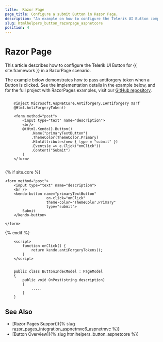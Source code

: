 ```yaml
---
title:  Razor Page
page_title: Configure a submit Button in Razor Page.
description: "An example on how to configure the Telerik UI Button component for {{ site.framework }} in a Razor Page."
slug: htmlhelpers_button_razorpage_aspnetcore
position: 4
---
```


# Razor Page

This article describes how to configure the Telerik UI Button for {{ site.framework }} in a RazorPage scenario.

The example below demonstrates how to pass antiforgery token when a Button is clicked. See the implementation details in the example below, and for the full project with RazorPages examples, visit our [GitHub repository](https://github.com/telerik/ui-for-aspnet-core-examples/tree/master/Telerik.Examples.RazorPages).

```tab-HtmlHelper(csthml) 
       
    @inject Microsoft.AspNetCore.Antiforgery.IAntiforgery Xsrf
	@Html.AntiForgeryToken()
	
	<form method="post">
		<input type="text" name="description">
		<br/>
		@(Html.Kendo().Button()
			.Name("primaryTextButton")
			.ThemeColor(ThemeColor.Primary)
			.HtmlAttributes(new { type = "submit" })
			.Events(e => e.Click("onClick"))
			.Content("Submit")
		)
	</form>
	
```
{% if site.core %}
```TagHelper
<form method="post">
    <input type="text" name="description">
    <br />
    <kendo-button name="primaryTextButton"
                   on-click="onClick"
				   theme-color="ThemeColor.Primary"
                   type="submit">
        Submit
    </kendo-button>

</form>
```
{% endif %}
```script
	<script>
		function onClick() {
			return kendo.antiForgeryTokens();
		}
	</script>
```
```tab-PageModel(cshtml.cs)      

    public class ButtonIndexModel : PageModel
    { 
        public void OnPost(string description)
        {
			.....
        }
    }
```

## See Also

* [Razor Pages Support]({% slug razor_pages_integration_aspnetmvc6_aspnetmvc %})
* [Button Overview]({% slug htmlhelpers_button_aspnetcore %})

